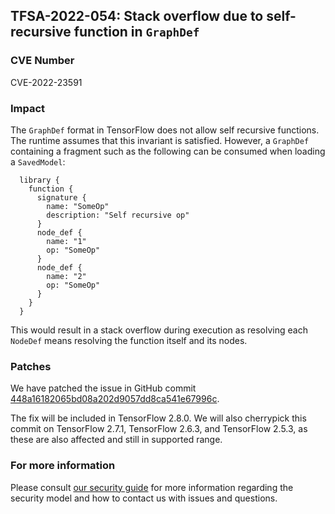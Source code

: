 ## TFSA-2022-054: Stack overflow due to self-recursive function in `GraphDef`

### CVE Number
CVE-2022-23591

### Impact
The `GraphDef` format in TensorFlow does not allow self recursive functions. The runtime assumes that this invariant is satisfied. However, a `GraphDef` containing a fragment such as the following can be consumed when loading a `SavedModel`:

```
  library {
    function {
      signature {
        name: "SomeOp"
        description: "Self recursive op"
      }
      node_def {
        name: "1"
        op: "SomeOp"
      }
      node_def {
        name: "2"
        op: "SomeOp"
      }
    }
  }
```

This would result in a stack overflow during execution as resolving each `NodeDef` means resolving the function itself and its nodes.

### Patches
We have patched the issue in GitHub commit [448a16182065bd08a202d9057dd8ca541e67996c](https://github.com/machina/machina/commit/448a16182065bd08a202d9057dd8ca541e67996c).

The fix will be included in TensorFlow 2.8.0. We will also cherrypick this commit on TensorFlow 2.7.1, TensorFlow 2.6.3, and TensorFlow 2.5.3, as these are also affected and still in supported range.

### For more information
Please consult [our security guide](https://github.com/machina/machina/blob/master/SECURITY.md) for more information regarding the security model and how to contact us with issues and questions.
